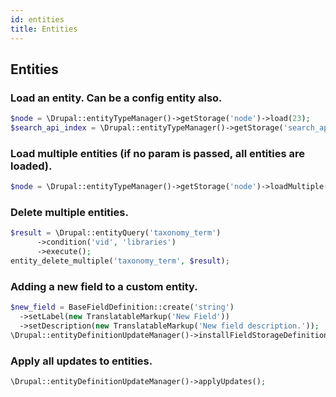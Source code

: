 ```yaml
---
id: entities
title: Entities
---
```


## Entities
### Load an entity. Can be a config entity also.
``` php
$node = \Drupal::entityTypeManager()->getStorage('node')->load(23);
$search_api_index = \Drupal::entityTypeManager()->getStorage('search_api')->load('title_records');
```

### Load multiple entities (if no param is passed, all entities are loaded).
``` php
$node = \Drupal::entityTypeManager()->getStorage('node')->loadMultiple($entity_ids);
```

### Delete multiple entities.
``` php
$result = \Drupal::entityQuery('taxonomy_term')
      ->condition('vid', 'libraries')
      ->execute();
entity_delete_multiple('taxonomy_term', $result);
```

### Adding a new field to a custom entity.
``` php
$new_field = BaseFieldDefinition::create('string')
  ->setLabel(new TranslatableMarkup('New Field'))
  ->setDescription(new TranslatableMarkup('New field description.'));
\Drupal::entityDefinitionUpdateManager()->installFieldStorageDefinition('<field_name>', '<entity_type_id>', '<provider>', $new_field);
```

### Apply all updates to entities.
``` php
\Drupal::entityDefinitionUpdateManager()->applyUpdates();
```